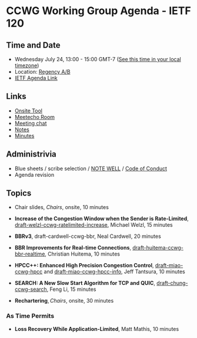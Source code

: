 # CCWG Working Group Agenda - IETF 120

## Time and Date

* Wednesday July 24, 13:00 - 15:00 GMT-7 ([See this time in your local timezone](https://www.timeanddate.com/worldclock/fixedtime.html?msg=CCWG+at+IETF+120&iso=20240724T13&p1=256&ah=2))
* Location: [Regency A/B](https://datatracker.ietf.org/meeting/120/floor-plan?room=regency-a-b)
* [IETF Agenda Link](https://datatracker.ietf.org/meeting/120/agenda/?show=ccwg)

## Links

* [Onsite Tool](https://meetings.conf.meetecho.com/onsite120/?group=ccwg&short=ccwg&item=1)
* [Meetecho Room](https://meetings.conf.meetecho.com/ietf120/?group=ccwg&short=ccwg&item=1)
* [Meeting chat](https://zulip.ietf.org/#narrow/stream/ccwg)
* [Notes](https://notes.ietf.org/notes-ietf-120-ccwg)
* [Minutes](https://datatracker.ietf.org/doc/minutes-120-ccwg/)

## Administrivia

* Blue sheets / scribe selection / [NOTE WELL](https://www.ietf.org/about/note-well.html) / [Code of Conduct](https://www.rfc-editor.org/rfc/rfc7154.html)
* Agenda revision

## Topics

- Chair slides, _Chairs_, onsite, 10 minutes

- **Increase of the Congestion Window when the Sender is Rate-Limited**, [draft-welzl-ccwg-ratelimited-increase](https://datatracker.ietf.org/doc/draft-welzl-ccwg-ratelimited-increase/), Michael Welzl, 15 minutes

- **BBRv3**, draft-cardwell-ccwg-bbr, Neal Cardwell, 20 minutes

- **BBR Improvements for Real-time Connections**, [draft-huitema-ccwg-bbr-realtime](https://datatracker.ietf.org/doc/draft-huitema-ccwg-bbr-realtime), Christian Huitema, 10 minutes

- **HPCC++: Enhanced High Precision Congestion Control**, [draft-miao-ccwg-hpcc](https://datatracker.ietf.org/doc/draft-miao-ccwg-hpcc/) and [draft-miao-ccwg-hpcc-info](https://datatracker.ietf.org/doc/draft-miao-ccwg-hpcc-info/), Jeff Tantsura, 10 minutes

- **SEARCH: A New Slow Start Algorithm for TCP and QUIC**, [draft-chung-ccwg-search](https://datatracker.ietf.org/doc/draft-chung-ccwg-search/), Feng Li, 15 minutes

- **Rechartering**, _Chairs_, onsite, 30 minutes

### As Time Permits

- **Loss Recovery While Application-Limited**, Matt Mathis, 10 minutes
